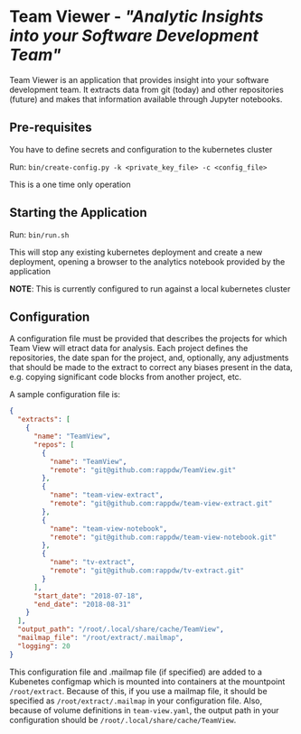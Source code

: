 # Team Viewer - *"Analytic Insights into your Software Development Team"*
Team Viewer is an application that provides insight into your software development team. It extracts data from
git (today) and other repositories (future) and makes that information available through Jupyter notebooks.

## Pre-requisites
You have to define secrets and configuration to the kubernetes cluster

Run: `bin/create-config.py -k <private_key_file> -c <config_file>`

This is a one time only operation

## Starting the Application
Run: `bin/run.sh`

This will stop any existing kubernetes deployment and create a new deployment, opening a browser to
the analytics notebook provided by the application

**NOTE**: This is currently configured to run against a local kubernetes cluster
    
## Configuration
A configuration file must be provided that describes the projects for which Team View will etract data for analysis.
Each project defines the repositories, the date span for the project, and, optionally, any adjustments that should be
made to the extract to correct any biases present in the data, e.g. copying significant code blocks from another project,
etc.

A sample configuration file is:

```json
{
  "extracts": [
    {
      "name": "TeamView",
      "repos": [
        {
          "name": "TeamView",
          "remote": "git@github.com:rappdw/TeamView.git"
        },
        {
          "name": "team-view-extract",
          "remote": "git@github.com:rappdw/team-view-extract.git"
        },
        {
          "name": "team-view-notebook",
          "remote": "git@github.com:rappdw/team-view-notebook.git"
        },
        {
          "name": "tv-extract",
          "remote": "git@github.com:rappdw/tv-extract.git"
        }
      ],
      "start_date": "2018-07-18",
      "end_date": "2018-08-31"
    }
  ],
  "output_path": "/root/.local/share/cache/TeamView",
  "mailmap_file": "/root/extract/.mailmap",
  "logging": 20
}
```

This configuration file and .mailmap file (if specified) are added to a Kubenetes configmap which is mounted into
containers at the mountpoint `/root/extract`. Because of this, if you use a mailmap file, it should be specified as 
`/root/extract/.mailmap` in your configuration file. Also, because of volume definitions in `team-view.yaml`, the output
path in your configuration should be `/root/.local/share/cache/TeamView`.
